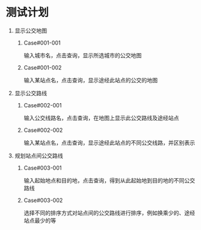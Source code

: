 ﻿# 测试计划

1. 显示公交地图

	1. Case#001-001

		输入城市名，点击查询，显示所选城市的公交地图

	1. Case#001-002

		输入某站点名，点击查询，显示途经此站点的公交的地图

1. 显示公交路线

	1. Case#002-001

		输入公交线路名，点击查询，在地图上显示此公交路线及途经站点

	1. Case#002-002

		输入某站点名，点击查询，显示途经此站点的不同公交线路，并区别表示

1. 规划站点间公交路线

	1. Case#003-001

		输入起始地点和目的地，点击查询，得到从此起始地到目的地的不同公交路线

	1. Case#003-002

		选择不同的排序方式对站点间的公交路线进行排序，例如换乘少的、途经站点最少的等

